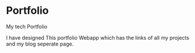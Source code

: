 # Portfolio
My tech Portfolio

I have designed This portfolio Webapp which has the links of all my projects and my blog seperate page.

